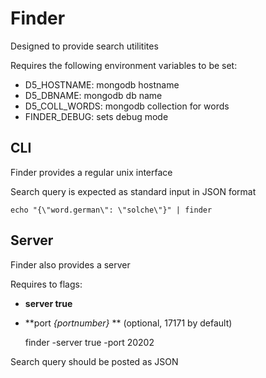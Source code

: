 Finder
======

Designed to provide search utilitites

Requires the following environment variables to be set:

 * D5_HOSTNAME: mongodb hostname
 * D5_DBNAME: mongodb db name
 * D5_COLL_WORDS: mongodb collection for words
 * FINDER_DEBUG: sets debug mode


CLI
---

Finder provides a regular unix interface

Search query is expected as standard input in JSON format

    echo "{\"word.german\": \"solche\"}" | finder


Server
------

Finder also provides a server

Requires to flags:
 * **server true**
 * **port *{portnumber}* ** (optional, 17171 by default)

    finder -server true -port 20202

Search query should be posted as JSON
